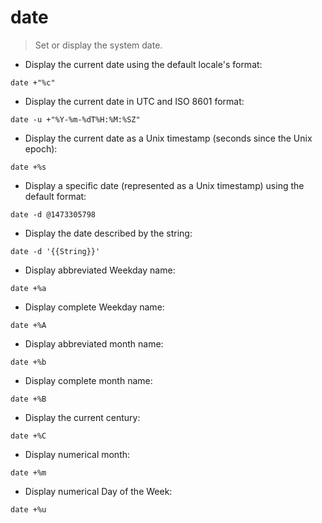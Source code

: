 # date

> Set or display the system date.

- Display the current date using the default locale's format:

`date +"%c"`

- Display the current date in UTC and ISO 8601 format:

`date -u +"%Y-%m-%dT%H:%M:%SZ"`

- Display the current date as a Unix timestamp (seconds since the Unix epoch):

`date +%s`

- Display a specific date (represented as a Unix timestamp) using the default format:

`date -d @1473305798`

- Display the date described by the string:

`date -d '{{String}}'`

- Display abbreviated Weekday name:

`date +%a`

- Display complete Weekday name:

`date +%A`

- Display abbreviated month name:

`date +%b`

- Display complete month name:

`date +%B`

- Display the current century:

`date +%C`

- Display numerical month:

`date +%m`

- Display numerical Day of the Week:

`date +%u`
